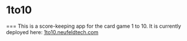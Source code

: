 # 1to10
===
This is a score-keeping app for the card game 1 to 10.
It is currently deployed here: [1to10.neufeldtech.com](https://1to10.neufeldtech.com/)